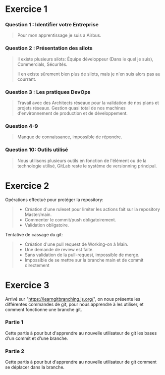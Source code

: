 # Exercice 1

### Question 1 : Identifier votre Entreprise
> Pour mon apprentissage je suis a Airbus.

### Question 2 : Présentation des silots
> Il existe plusieurs silots: Équipe développeur (Dans le quel je suis), Commercials, Sécurités.
> 
> Il en existe sûrement bien plus de silots, mais je n'en suis alors pas au courrant.

### Question 3 : Les pratiques DevOps
> Travail avec des Architects réseaux pour la validation de nos plans et projets réseaux. Gestion quasi total de nos machines d'environnement de production et de développement.

### Question 4-9
> Manque de connaissance, impossible de répondre.

### Question 10: Outils utilisé
> Nous utilisons plusieurs outils en fonction de l'élément ou de la technologie utilisé, GitLab reste le système de versionning principal.

# Exercice 2

Opérations effectué pour protéger la repository:
> - Création d'une ruleset pour limiter les actions fait sur la repository Master/main.
> - Commenter le commit/push obligatoirement.
> - Validation obligatoire.

Tentative de cassage du git:
> - Création d'une pull request de Working-on à Main.
> - Une demande de review est faite.
> - Sans validation de la pull-request, impossible de merge.
> - Impossible de se mettre sur la branche main et de commit directement

# Exercice 3

Arrivé sur "https://learngitbranching.js.org/", on nous présente les différentes commandes de git, pour nous apprendre à les utiliser, et comment fonctionne une branche git.

### Partie 1

Cette partis à pour but d'apprendre au nouvelle utilisateur de git les bases d'un commit et d'une branche.

### Partie 2

Cette partis à pour but d'apprendre au nouvelle utilisateur de git comment se déplacer dans la branche.